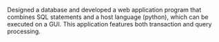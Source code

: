Designed a database and developed a web application program that combines SQL statements and a host language (python), which can be executed on a GUI. This application features both transaction and query processing.
